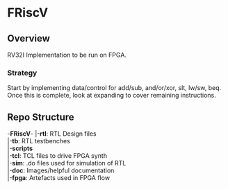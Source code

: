 # FRiscV

## Overview
RV32I Implementation to be run on FPGA.

### Strategy
Start by implementing data/control for add/sub, and/or/xor, slt, lw/sw, beq. Once this is complete, look at expanding to cover remaining instructions.

## Repo Structure
-**FRiscV**-
       |-**rtl**: RTL Design files  
       |-**tb**: RTL testbenches  
       |-**scripts**  
         |-**tcl**: TCL files to drive FPGA synth  
         |-**sim**: .do files used for simulation of RTL  
       |-**doc**: Images/helpful documentation  
       |-**fpga**: Artefacts used in FPGA flow  

